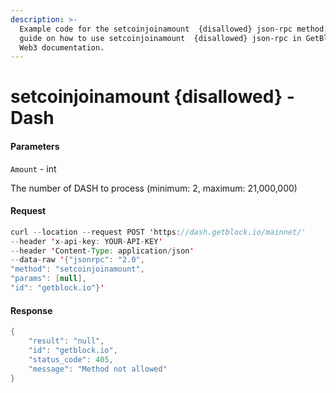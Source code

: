 ```yaml
---
description: >-
  Example code for the setcoinjoinamount  {disallowed} json-rpc method. Сomplete
  guide on how to use setcoinjoinamount  {disallowed} json-rpc in GetBlock.io
  Web3 documentation.
---
```


# setcoinjoinamount {disallowed} - Dash

#### Parameters

`Amount` - int

The number of DASH to process (minimum: 2, maximum: 21,000,000)

#### Request

```java
curl --location --request POST 'https://dash.getblock.io/mainnet/' 
--header 'x-api-key: YOUR-API-KEY' 
--header 'Content-Type: application/json' 
--data-raw '{"jsonrpc": "2.0",
"method": "setcoinjoinamount",
"params": [null],
"id": "getblock.io"}'
```

#### Response

```java
{
    "result": "null",
    "id": "getblock.io",
    "status_code": 405,
    "message": "Method not allowed"
}
```
